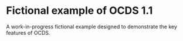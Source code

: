 # Fictional example of OCDS 1.1

A work-in-progress fictional example designed to demonstrate the key features of OCDS.
